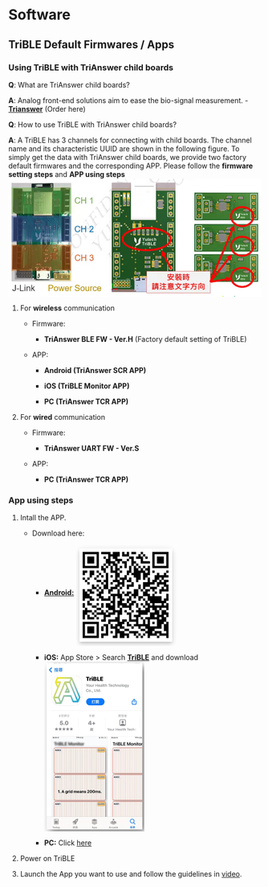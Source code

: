 # Software

## TriBLE Default Firmwares / Apps

 ### Using TriBLE with TriAnswer child boards
  
  **Q**: What are TriAnswer child boards? 
  
  **A**: Analog front-end solutions aim to ease the bio-signal measurement. - [**Trianswer**](https://www.yutechealth.com/trianswer_en.html) (Order here)  

  **Q**: How to use TriBLE with TriAnswer child boards?
  
  **A**: A TriBLE has 3 channels for connecting with child boards. The channel name and its characteristic UUID are shown in the following figure. 
  To simply get the data with TriAnswer child boards, we provide two factory default firmwares and the corresponding APP. Please follow the **firmware setting steps** and **APP using steps**
  <code><img src="https://github.com/YuTecHealth/YuTecHealth/blob/master/Asset/TriBLE_nRF52_Arduino/TriBLE_w_Child.png" align="middle"
    alt="Yutech logo" width="1000" height=""></code>
  
  
	
 1. For **wireless** communication
  
    - Firmware: 
	
      - **TriAnswer BLE FW - Ver.H** (Factory default setting of TriBLE)
				 
    - APP:
	
      - **Android (TriAnswer SCR APP)**
  
      - **iOS (TriBLE Monitor APP)**
  
      - **PC (TriAnswer TCR APP)**
		
 2. For **wired** communication
  
    - Firmware:
  
      - **TriAnswer UART FW - Ver.S** 
				 
    - APP:
  
      - **PC (TriAnswer TCR APP)**
 
 
 ### App using steps
 1. Intall the APP. 
 
    - Download here: 
	
	  - [**Android:**](https://github.com/YuTecHealth/TriAnswer-SCR-APP/raw/main/TriAnswer_SCR_speedInfo.apk) <code><img src="https://github.com/YuTecHealth/YuTecHealth/blob/master/Asset/TriBLE_nRF52_Arduino/TriAnswer_SCR_APP_QR.png" align="middle" 
alt="Yutech logo" width="200" height=""></code>
	  
	  - **iOS:**  App Store > Search [**TriBLE**](https://apps.apple.com/tw/app/trible/id1532572637) and download <code><img src="https://github.com/YuTecHealth/YuTecHealth/blob/master/Asset/TriBLE_nRF52_Arduino/TriAnswer_iOS_download.png" align="middle" 
alt="Yutech logo" width="200" height=""></code>
	  
	  - **PC:** Click [here](https://drive.google.com/file/d/1zl-DEultRcGqctC-qeT3eFK8n2D576jf/view?usp=sharing)
	
 2. Power on TriBLE
 3. Launch the App you want to use and follow the guidelines in [video](https://www.youtube.com/watch?v=2cSzfthJ7Kk).
 
 <!--
 #### Android TriAnswer SCR using guidelines
 
 - Android TriAnswer SCR is a single channel waveform monitor and recorder
	
 - Operation procedure
	
   - Type in the UUID of the channel you want to monitor (A003~A001) in the **Char UUID** box
	  
   - Press **Set UUID** to lock the setting	  
   
   - Choose **Allow Output file** and click **Create File** to save data
   
   - Press **Scan** and choose your **TriBLE**
   
   - Choose the sampling rate
   
   - Remember click **Disconnect** after measurement
   
   - 
	  
 #### iOS TriBLE using guidelines
 #### PC TriAnswer TCR using guidelines
 
 
 <code><img src="https://github.com/YuTecHealth/YuTecHealth/blob/master/Asset/TriBLE_nRF52_Arduino/readme_8.png" align="middle"
    alt="Yutech logo" width="1000" height=""></code>
